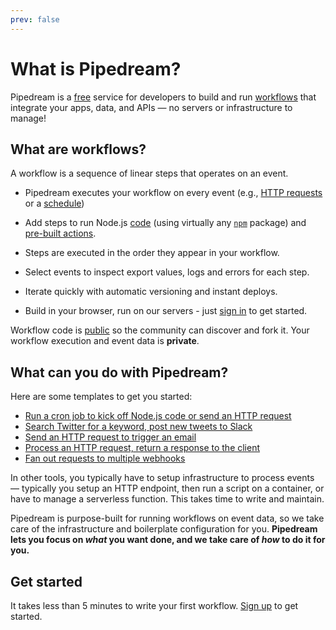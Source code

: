 ```yaml
---
prev: false
---
```


# What is Pipedream?

Pipedream is a [free](/pricing/) service for developers to build and run [workflows](/notebook/) that integrate your apps, data, and APIs — no servers or infrastructure to manage!

## What are workflows?

A workflow is a sequence of linear steps that operates on an event.

- Pipedream executes your workflow on every event (e.g., [HTTP requests](/notebook/sources/#webhook-sources) or a [schedule](/cron/))

- Add steps to run Node.js [code](/notebook/code/) (using virtually any [`npm`](/notebook/code/#using-npm-packages) package) and [pre-built actions](/notebook/actions/).

- Steps are executed in the order they appear in your workflow.

- Select events to inspect export values, logs and errors for each step.

- Iterate quickly with automatic versioning and instant deploys.

- Build in your browser, run on our servers - just [sign in](/sign-up/) to get started.

Workflow code is [public](/public-workflows/) so the community can discover and fork it. Your workflow execution and event data is **private**.

## What can you do with Pipedream?

Here are some templates to get you started:

- [Run a cron job to kick off Node.js code or send an HTTP request](https://pipedream.com/@tod/cron-scheduler-workflow-free-p_mkC5B1/readme)
- [Search Twitter for a keyword, post new tweets to Slack](https://pipedream.com/@pravin/search-twitter-and-post-new-tweets-to-slack-p_dDCq9m/readme)
- [Send an HTTP request to trigger an email](https://pipedream.com/@pravin/send-yourself-an-email-on-http-request-p_ZJCqj9/readme)
- [Process an HTTP request, return a response to the client](https://pipedream.com/@pravin/return-a-response-from-your-workflow-p_zACJqp/readme)
- [Fan out requests to multiple webhooks](https://pipedream.com/@pravin/fan-out-requests-to-multiple-webhooks-p_4wOCrW/edit?collapse=collapse)

In other tools, you typically have to setup infrastructure to process events — typically you setup an HTTP endpoint, then run a script on a container, or have to manage a serverless function. This takes time to write and maintain.

Pipedream is purpose-built for running workflows on event data, so we take care of the infrastructure and boilerplate configuration for you. **Pipedream lets you focus on _what_ you want done, and we take care of _how_ to do it for you.**

## Get started

It takes less than 5 minutes to write your first workflow. [Sign up](/sign-up/) to get started.

<Footer />
